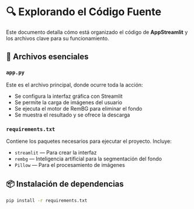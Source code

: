 # 🔍 Explorando el Código Fuente

Este documento detalla cómo está organizado el código de **AppStreamlit** y los archivos clave para su funcionamiento.

## 📄 Archivos esenciales

### `app.py`

Este es el archivo principal, donde ocurre toda la acción:

- Se configura la interfaz gráfica con Streamlit  
- Se permite la carga de imágenes del usuario  
- Se ejecuta el motor de RemBG para eliminar el fondo  
- Se muestra el resultado y se ofrece la descarga  

### `requirements.txt`

Contiene los paquetes necesarios para ejecutar el proyecto. Incluye:

- `streamlit` — Para crear la interfaz  
- `rembg` — Inteligencia artificial para la segmentación del fondo  
- `Pillow` — Para el procesamiento de imágenes  

## 📦 Instalación de dependencias

```bash
pip install -r requirements.txt
